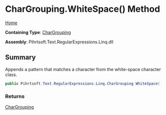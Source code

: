 # CharGrouping\.WhiteSpace\(\) Method

[Home](../../../../../../README.md)

**Containing Type**: [CharGrouping](../README.md)

**Assembly**: Pihrtsoft\.Text\.RegularExpressions\.Linq\.dll

## Summary

Appends a pattern that matches a character from the white\-space character class\.

```csharp
public Pihrtsoft.Text.RegularExpressions.Linq.CharGrouping WhiteSpace()
```

### Returns

[CharGrouping](../README.md)

